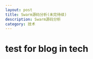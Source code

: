 ```yaml
---
layout: post
title: Swarm源码分析(未完待续)
description: Swarm源码分析
category: 技术
---
```


# test for  blog in tech

